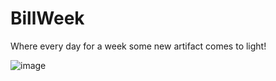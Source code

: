 # BillWeek
Where every day for a week some new artifact comes to light!

![image](https://user-images.githubusercontent.com/56596420/135166440-5fefab28-00c7-4cce-855c-e93bcc2ffd55.png)
